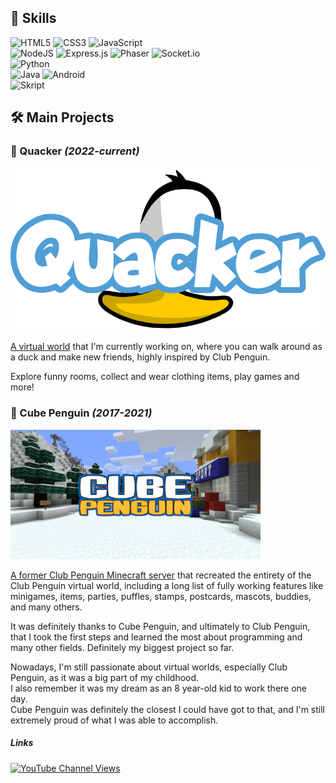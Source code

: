 ## 🧠 **Skills**

![HTML5](https://img.shields.io/badge/html5-%23E34F26.svg?style=for-the-badge&logo=html5&logoColor=white)
![CSS3](https://img.shields.io/badge/css3-%231572B6.svg?style=for-the-badge&logo=css3&logoColor=white)
![JavaScript](https://img.shields.io/badge/javascript-%23323330.svg?style=for-the-badge&logo=javascript&logoColor=%23F7DF1E)  
![NodeJS](https://img.shields.io/badge/node.js-6DA55F?style=for-the-badge&logo=node.js&logoColor=white)
![Express.js](https://img.shields.io/badge/express.js-%23404d59.svg?style=for-the-badge&logo=express&logoColor=%2361DAFB) 
![Phaser](https://img.shields.io/badge/-Phaser-blue?style=for-the-badge)
![Socket.io](https://img.shields.io/badge/Socket.io-black?style=for-the-badge&logo=socket.io&badgeColor=010101)  
![Python](https://img.shields.io/badge/Python-FFD43B?style=for-the-badge&logo=python&logoColor=blue)  
![Java](https://img.shields.io/badge/java-%23ED8B00.svg?style=for-the-badge&logo=java&logoColor=white)
![Android](https://img.shields.io/badge/Android-3DDC84?style=for-the-badge&logo=android&logoColor=white)  
![Skript](https://img.shields.io/badge/-Skript-lightgrey?style=for-the-badge)


## 🛠️ **Main Projects**

### 🦆 Quacker *(2022-current)*

![Quacker Banner](/images/quacker_logo.svg)

<ins>A virtual world</ins> that I'm currently working on, where you can walk around as a duck and make new friends, highly inspired by Club Penguin.

Explore funny rooms, collect and wear clothing items, play games and more!

### 🧊 Cube Penguin *(2017-2021)*

![Cube Penguin Banner](/images/cbp_banner.png)

<ins>A former Club Penguin Minecraft server</ins> that recreated the entirety of the Club Penguin virtual world, including a long list of fully working features like minigames, items, parties, puffles, stamps, postcards, mascots, buddies, and many others.

It was definitely thanks to Cube Penguin, and ultimately to Club Penguin, that I took the first steps and learned the most about programming and many other fields.
Definitely my biggest project so far.

Nowadays, I'm still passionate about virtual worlds, especially Club Penguin, as it was a big part of my childhood.  
I also remember it was my dream as an 8 year-old kid to work there one day.  
Cube Penguin was definitely the closest I could have got to that, and I'm still extremely proud of what I was able to accomplish.

##### Links

[![YouTube Channel Views](https://img.shields.io/youtube/channel/views/UCajkXX3AEkVtD3rX9bKwe6A?label=Cube%20Penguin&style=social)](https://www.youtube.com/channel/UCajkXX3AEkVtD3rX9bKwe6A)
